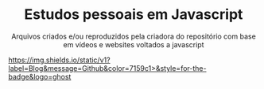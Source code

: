 <h1 align="center">Estudos pessoais em Javascript</h1>

<p align="center">Arquivos criados e/ou reproduzidos pela criadora do repositório com base em vídeos e websites voltados a javascript </p>

https://img.shields.io/static/v1?label=Blog&message=Github&color=7159c1>&style=for-the-badge&logo=ghost